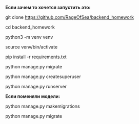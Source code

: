 **Если зачем то хочется запустить это:**

git clone https://github.com/RageOfSea/backend_homework

cd backend_homework

python3 -m venv venv

source venv/bin/activate

pip install -r requirements.txt

python manage.py migrate

python manage.py createsuperuser

python manage.py runserver



**Если поменяли модели:**


python manage.py makemigrations

python manage.py migrate
